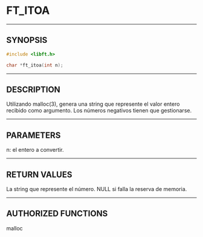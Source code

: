 # FT_ITOA

---

## SYNOPSIS

```c
#include <libft.h>

char *ft_itoa(int n);
```

---

## DESCRIPTION

Utilizando malloc(3), genera una string que represente el valor entero recibido como argumento.
Los números negativos tienen que gestionarse.

---

## PARAMETERS

n: el entero a convertir.

---

## RETURN VALUES

La string que represente el número.
NULL si falla la reserva de memoria.

---

## AUTHORIZED FUNCTIONS

malloc